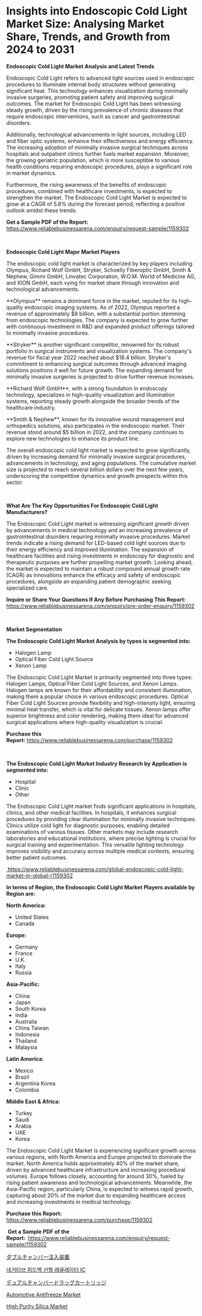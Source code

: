<p><h1>Insights into Endoscopic Cold Light Market Size: Analysing Market Share, Trends, and Growth from 2024 to 2031</h1></p><p><strong>Endoscopic Cold Light Market Analysis and Latest Trends</strong></p>
<p><p>Endoscopic Cold Light refers to advanced light sources used in endoscopic procedures to illuminate internal body structures without generating significant heat. This technology enhances visualization during minimally invasive surgeries, promoting patient safety and improving surgical outcomes. The market for Endoscopic Cold Light has been witnessing steady growth, driven by the rising prevalence of chronic diseases that require endoscopic interventions, such as cancer and gastrointestinal disorders. </p><p>Additionally, technological advancements in light sources, including LED and fiber optic systems, enhance their effectiveness and energy efficiency. The increasing adoption of minimally invasive surgical techniques across hospitals and outpatient clinics further fuels market expansion. Moreover, the growing geriatric population, which is more susceptible to various health conditions requiring endoscopic procedures, plays a significant role in market dynamics. </p><p>Furthermore, the rising awareness of the benefits of endoscopic procedures, combined with healthcare investments, is expected to strengthen the market. The Endoscopic Cold Light Market is expected to grow at a CAGR of 5.8% during the forecast period, reflecting a positive outlook amidst these trends.</p></p>
<p><strong>Get a Sample PDF of the Report:&nbsp;</strong> <a href="https://www.reliablebusinessarena.com/enquiry/request-sample/1159302">https://www.reliablebusinessarena.com/enquiry/request-sample/1159302</a></p>
<p>&nbsp;</p>
<p><strong>Endoscopic Cold Light Major Market Players</strong></p>
<p><p>The endoscopic cold light market is characterized by key players including Olympus, Richard Wolf GmbH, Stryker, Schoelly Fiberoptic GmbH, Smith & Nephew, Gimmi GmbH, Linvatec Corporation, W.O.M. World of Medicine AG, and XION GmbH, each vying for market share through innovation and technological advancements.</p><p>**Olympus** remains a dominant force in the market, reputed for its high-quality endoscopic imaging systems. As of 2022, Olympus reported a revenue of approximately $8 billion, with a substantial portion stemming from endoscopic technologies. The company is expected to grow further with continuous investment in R&D and expanded product offerings tailored to minimally invasive procedures.</p><p>**Stryker** is another significant competitor, renowned for its robust portfolio in surgical instruments and visualization systems. The company's revenue for fiscal year 2022 reached about $18.4 billion. Stryker's commitment to enhancing surgical outcomes through advanced imaging solutions positions it well for future growth. The expanding demand for minimally invasive surgeries is projected to drive further revenue increases.</p><p>**Richard Wolf GmbH**, with a strong foundation in endoscopy technology, specializes in high-quality visualization and illumination systems, reporting steady growth alongside the broader trends of the healthcare industry. </p><p>**Smith & Nephew**, known for its innovative wound management and orthopedics solutions, also participates in the endoscopic market. Their revenue stood around $5 billion in 2022, and the company continues to explore new technologies to enhance its product line.</p><p>The overall endoscopic cold light market is expected to grow significantly, driven by increasing demand for minimally invasive surgical procedures, advancements in technology, and aging populations. The cumulative market size is projected to reach several billion dollars over the next few years, underscoring the competitive dynamics and growth prospects within this sector.</p></p>
<p>&nbsp;</p>
<p><strong>What Are The Key Opportunities For Endoscopic Cold Light Manufacturers?</strong></p>
<p><p>The Endoscopic Cold Light market is witnessing significant growth driven by advancements in medical technology and an increasing prevalence of gastrointestinal disorders requiring minimally invasive procedures. Market trends indicate a rising demand for LED-based cold light sources due to their energy efficiency and improved illumination. The expansion of healthcare facilities and rising investments in endoscopy for diagnostic and therapeutic purposes are further propelling market growth. Looking ahead, the market is expected to maintain a robust compound annual growth rate (CAGR) as innovations enhance the efficacy and safety of endoscopic procedures, alongside an expanding patient demographic seeking specialized care.</p></p>
<p><strong>Inquire or Share Your Questions If Any Before Purchasing This Report:</strong> <a href="https://www.reliablebusinessarena.com/enquiry/pre-order-enquiry/1159302">https://www.reliablebusinessarena.com/enquiry/pre-order-enquiry/1159302</a></p>
<p>&nbsp;</p>
<p><strong>Market Segmentation</strong></p>
<p><strong>The Endoscopic Cold Light Market Analysis by types is segmented into:</strong></p>
<p><ul><li>Halogen Lamp</li><li>Optical Fiber Cold Light Source</li><li>Xenon Lamp</li></ul></p>
<p><p>The Endoscopic Cold Light Market is primarily segmented into three types: Halogen Lamps, Optical Fiber Cold Light Sources, and Xenon Lamps. Halogen lamps are known for their affordability and consistent illumination, making them a popular choice in various endoscopic procedures. Optical Fiber Cold Light Sources provide flexibility and high-intensity light, ensuring minimal heat transfer, which is vital for delicate tissues. Xenon lamps offer superior brightness and color rendering, making them ideal for advanced surgical applications where high-quality visualization is crucial.</p></p>
<p><strong>Purchase this Report:&nbsp;</strong><a href="https://www.reliablebusinessarena.com/purchase/1159302">https://www.reliablebusinessarena.com/purchase/1159302</a></p>
<p>&nbsp;</p>
<p><strong>The Endoscopic Cold Light Market Industry Research by Application is segmented into:</strong></p>
<p><ul><li>Hospital</li><li>Clinic</li><li>Other</li></ul></p>
<p><p>The Endoscopic Cold Light market finds significant applications in hospitals, clinics, and other medical facilities. In hospitals, it enhances surgical procedures by providing clear illumination for minimally invasive techniques. Clinics utilize cold light for diagnostic purposes, enabling detailed examinations of various tissues. Other markets may include research laboratories and educational institutions, where precise lighting is crucial for surgical training and experimentation. This versatile lighting technology improves visibility and accuracy across multiple medical contexts, ensuring better patient outcomes.</p></p>
<p><a href="https://www.reliablebusinessarena.com/global-endoscopic-cold-light-market-in-global-r1159302">&nbsp;https://www.reliablebusinessarena.com/global-endoscopic-cold-light-market-in-global-r1159302</a></p>
<p><strong>In terms of Region, the Endoscopic Cold Light Market Players available by Region are:</strong></p>
<p>
    <p> <strong> North America: </strong>
        <ul>
            <li>United States</li>
            <li>Canada</li>
        </ul>
        </p> 
    <p> <strong> Europe: </strong>
        <ul>
            <li>Germany</li>
            <li>France</li>
            <li>U.K.</li>
            <li>Italy</li>
            <li>Russia</li>
        </ul>
        </p> 
    <p> <strong> Asia-Pacific: </strong>
        <ul>
            <li>China</li>
            <li>Japan</li>
            <li>South Korea</li>
            <li>India</li>
            <li>Australia</li>
            <li>China Taiwan</li>
            <li>Indonesia</li>
            <li>Thailand</li>
            <li>Malaysia</li>
        </ul>
        </p> 
    <p> <strong> Latin America: </strong>
        <ul>
            <li>Mexico</li>
            <li>Brazil</li>
            <li>Argentina Korea</li>
            <li>Colombia</li>
        </ul>
        </p> 
    <p> <strong> Middle East & Africa: </strong>
        <ul>
            <li>Turkey</li>
            <li>Saudi</li>
            <li>Arabia</li>
            <li>UAE</li>
            <li>Korea</li>
        </ul>
    </p>
    </p>
<p><p>The Endoscopic Cold Light Market is experiencing significant growth across various regions, with North America and Europe projected to dominate the market. North America holds approximately 40% of the market share, driven by advanced healthcare infrastructure and increasing procedural volumes. Europe follows closely, accounting for around 30%, fueled by rising patient awareness and technological advancements. Meanwhile, the Asia-Pacific region, particularly China, is expected to witness rapid growth, capturing about 20% of the market due to expanding healthcare access and increasing investments in medical technology.</p></p>
<p><strong>Purchase this Report: </strong><a href="https://www.reliablebusinessarena.com/purchase/1159302">https://www.reliablebusinessarena.com/purchase/1159302</a></p>
<p>&nbsp;<strong>Get a Sample PDF of the Report:&nbsp;&nbsp;</strong><a href="https://www.reliablebusinessarena.com/enquiry/request-sample/1159302">https://www.reliablebusinessarena.com/enquiry/request-sample/1159302</a></p>
<p><strong></strong></p>
<p><p><a href="https://medium.com/@hbhussain/double-chamber-injection-devices-market-%E3%81%AE%E3%82%B0%E3%83%AD%E3%83%BC%E3%83%90%E3%83%AB%E5%B8%82%E5%A0%B4%E6%A6%82%E8%A6%81%E3%81%AF-%E4%B8%96%E7%95%8C%E3%81%8A%E3%82%88%E3%81%B3%E4%B8%BB%E8%A6%81%E5%B8%82%E5%A0%B4%E3%81%AB%E3%81%8A%E3%81%91%E3%82%8B%E6%A5%AD%E7%95%8C%E3%81%AB%E5%BD%B1%E9%9F%BF%E3%82%92%E4%B8%8E%E3%81%88%E3%82%8B%E4%B8%BB%E8%A6%81%E3%81%AA%E3%83%88%E3%83%AC%E3%83%B3%E3%83%89%E3%81%AB%E3%81%A4%E3%81%84%E3%81%A6-%E7%8B%AC%E8%87%AA%E3%81%AE%E8%A6%96%E7%82%B9%E3%82%92%E6%8F%90%E4%BE%9B%E3%81%97%E3%81%BE%E3%81%99-3b0d06fd9c86">ダブルチャンバー注入装置</a></p><p><a href="https://medium.com/@roula.ayoub-saad/%EC%84%B8%EA%B3%84-negative-feedback-linear-regulator-ic-market-%EC%9D%80-2024%EC%97%90%EC%84%9C-2031%EB%A1%9C-%EC%97%B0%ED%8F%89%EA%B7%A0-%EC%A6%9D%EA%B0%80%EC%9C%A8%EC%9D%84-%EB%B3%B4%EC%9D%BC-%EA%B2%83%EC%9C%BC%EB%A1%9C-%EC%98%88%EC%83%81%EB%90%A9%EB%8B%88%EB%8B%A4-217a2ca6052c">네거티브 피드백 선형 레귤레이터 IC</a></p><p><a href="https://medium.com/@hbhussain/dual-chamber-drug-cartridge-market-%E3%81%AE%E3%82%B0%E3%83%AD%E3%83%BC%E3%83%90%E3%83%AB%E5%B8%82%E5%A0%B4%E6%A6%82%E8%A6%81%E3%81%AF-%E4%B8%96%E7%95%8C%E3%81%8A%E3%82%88%E3%81%B3%E4%B8%BB%E8%A6%81%E5%B8%82%E5%A0%B4%E3%81%AB%E3%81%8A%E3%81%91%E3%82%8B%E6%A5%AD%E7%95%8C%E3%81%AB%E5%BD%B1%E9%9F%BF%E3%82%92%E4%B8%8E%E3%81%88%E3%82%8B%E4%B8%BB%E8%A6%81%E3%81%AA%E3%83%88%E3%83%AC%E3%83%B3%E3%83%89%E3%81%AB%E3%81%A4%E3%81%84%E3%81%A6-%E7%8B%AC%E8%87%AA%E3%81%AE%E8%A6%96%E7%82%B9%E3%82%92%E6%8F%90%E4%BE%9B%E3%81%97%E3%81%BE%E3%81%99-35d5641071b2">デュアルチャンバードラッグカートリッジ</a></p><p><a href="https://www.linkedin.com/pulse/what-influencing-future-automotive-antifreeze-market-insights-6ehzf?trackingId=oFO6Olg3Q4K%2BSHSYwPY%2FuA%3D%3D">Automotive Antifreeze Market</a></p><p><a href="https://issuu.com/reportprime-2/docs/high-purity-silica-market-size-2030_01ea0f2a99d713">High Purity Silica Market</a></p></p>